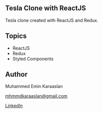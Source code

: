 ## Tesla Clone with ReactJS

Tesla clone created with ReactJS and Redux.

## Topics
- ReactJS
- Redux
- Styled Components

## Author
Muhammed Emin Karaaslan

mhmmdkaraaslan@gmail.com

[LinkedIn](https://www.linkedin.com/in/muhammed-emin-karaaslan-b016a8132/)
